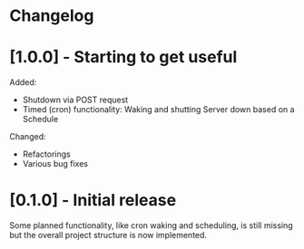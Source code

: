 # Changelog
# [1.0.0] - Starting to get useful
Added:
- Shutdown via POST request
- Timed (cron) functionality: Waking and shutting Server down based on a Schedule

Changed:
- Refactorings
- Various bug fixes


# [0.1.0] - Initial release
Some planned functionality, like cron waking and scheduling, is still missing but the overall project structure is now implemented.